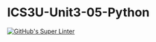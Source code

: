 # ICS3U-Unit3-05-Python

[![GitHub's Super Linter](https://github.com/Seti-Ngabo/ICS3U-Unit3-05-Python/workflows/GitHub's%20Super%20Linter/badge.svg)](https://github.com/Seti-Ngabo/ICS3U-Unit3-05-Python/actions)
